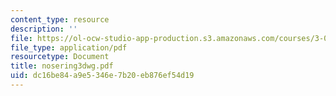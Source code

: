 ```yaml
---
content_type: resource
description: ''
file: https://ol-ocw-studio-app-production.s3.amazonaws.com/courses/3-094-materials-in-human-experience-spring-2004/dc16be84a9e5346e7b20eb876ef54d19_nosering3dwg.pdf
file_type: application/pdf
resourcetype: Document
title: nosering3dwg.pdf
uid: dc16be84-a9e5-346e-7b20-eb876ef54d19
---
```

